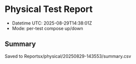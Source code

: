 # Physical Test Report
- Datetime UTC: 2025-08-29T14:38:01Z
- Mode: per-test compose up/down

## Summary
Saved to Reportsx/physical/20250829-143553/summary.csv
